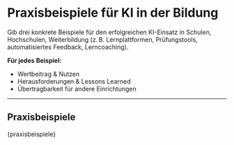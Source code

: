 <!-- praxisbeispiele.md -->
# Praxisbeispiele für KI in der Bildung

Gib drei konkrete Beispiele für den erfolgreichen KI-Einsatz in Schulen, Hochschulen, Weiterbildung (z. B. Lernplattformen, Prüfungstools, automatisiertes Feedback, Lerncoaching).

**Für jedes Beispiel:**
- Wertbeitrag & Nutzen
- Herausforderungen & Lessons Learned
- Übertragbarkeit für andere Einrichtungen

---

## Praxisbeispiele

{praxisbeispiele}
